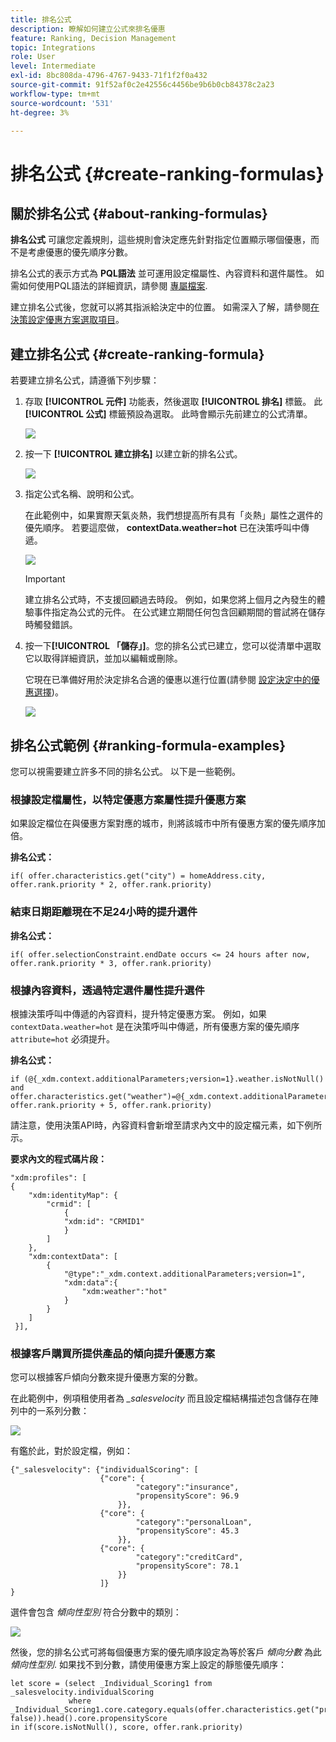 ```yaml
---
title: 排名公式
description: 瞭解如何建立公式來排名優惠
feature: Ranking, Decision Management
topic: Integrations
role: User
level: Intermediate
exl-id: 8bc808da-4796-4767-9433-71f1f2f0a432
source-git-commit: 91f52af0c2e42556c4456be9b6b0cb84378c2a23
workflow-type: tm+mt
source-wordcount: '531'
ht-degree: 3%

---
```


# 排名公式 {#create-ranking-formulas}

## 關於排名公式 {#about-ranking-formulas}

**排名公式** 可讓您定義規則，這些規則會決定應先針對指定位置顯示哪個優惠，而不是考慮優惠的優先順序分數。

排名公式的表示方式為 **PQL語法** 並可運用設定檔屬性、內容資料和選件屬性。 如需如何使用PQL語法的詳細資訊，請參閱 [專屬檔案](https://experienceleague.adobe.com/docs/experience-platform/segmentation/pql/overview.html?lang=zh-Hant).

建立排名公式後，您就可以將其指派給決定中的位置。 如需深入了解，請參閱[在決策設定優惠方案選取項目](../offer-activities/configure-offer-selection.md)。

## 建立排名公式 {#create-ranking-formula}

若要建立排名公式，請遵循下列步驟：

1. 存取 **[!UICONTROL 元件]** 功能表，然後選取 **[!UICONTROL 排名]** 標籤。 此 **[!UICONTROL 公式]** 標籤預設為選取。 此時會顯示先前建立的公式清單。

   ![](../assets/rankings-list.png)

1. 按一下 **[!UICONTROL 建立排名]** 以建立新的排名公式。

   ![](../assets/ranking-create-formula.png)

1. 指定公式名稱、說明和公式。

   在此範例中，如果實際天氣炎熱，我們想提高所有具有「炎熱」屬性之選件的優先順序。 若要這麼做， **contextData.weather=hot** 已在決策呼叫中傳遞。

   ![](../assets/ranking-syntax.png)

   >[!IMPORTANT]
   >
   >建立排名公式時，不支援回顧過去時段。 例如，如果您將上個月之內發生的體驗事件指定為公式的元件。 在公式建立期間任何包含回顧期間的嘗試將在儲存時觸發錯誤。

1. 按一下&#x200B;**[!UICONTROL 「儲存」]**。您的排名公式已建立，您可以從清單中選取它以取得詳細資訊，並加以編輯或刪除。

   它現在已準備好用於決定排名合適的優惠以進行位置(請參閱 [設定決定中的優惠選擇](../offer-activities/configure-offer-selection.md))。

   ![](../assets/ranking-formula-created.png)

## 排名公式範例 {#ranking-formula-examples}

您可以視需要建立許多不同的排名公式。 以下是一些範例。

<!--
Boost by offer ID

Boost the priority of an offer with the offer ID *xcore:personalized-offer:13d213cd4cb328ec* by 5.

**Ranking formula:**

```
if( offer._id = "xcore:personalized-offer:13d213cd4cb328ec", offer.rank.priority + 5, offer.rank.priority)
```

Change the offer priority based on a certain profile attribute

Set the offer priority to 30 for offer *xcore:personalized-offer:13d213cd4cb328ec* if the user lives in the city of Bondi.

**Ranking formula:**

```
if( offer._id = "xcore:personalized-offer:13d213cd4cb328ec" and homeAddress.city.equals("Bondi", false), 30, offer.rank.priority)
```

Boost multiple offers by offer ID based on the presence of a profile's audience membership

Boost the priority of offers based on whether the user is a member of a priority audience, which is configured as an attribute in the offer.

**Ranking formula:**

```
if( segmentMembership.get("ups").get(offer.characteristics.get("prioritySegmentId")).status in (["realized","existing"]), offer.rank.priority + 10, offer.rank.priority)
```
-->

### 根據設定檔屬性，以特定優惠方案屬性提升優惠方案

如果設定檔位在與優惠方案對應的城市，則將該城市中所有優惠方案的優先順序加倍。

**排名公式：**

```
if( offer.characteristics.get("city") = homeAddress.city, offer.rank.priority * 2, offer.rank.priority)
```

### 結束日期距離現在不足24小時的提升選件

**排名公式：**

```
if( offer.selectionConstraint.endDate occurs <= 24 hours after now, offer.rank.priority * 3, offer.rank.priority)
```

### 根據內容資料，透過特定選件屬性提升選件

根據決策呼叫中傳遞的內容資料，提升特定優惠方案。 例如，如果 `contextData.weather=hot` 是在決策呼叫中傳遞，所有優惠方案的優先順序 `attribute=hot` 必須提升。

**排名公式：**

```
if (@{_xdm.context.additionalParameters;version=1}.weather.isNotNull()
and offer.characteristics.get("weather")=@{_xdm.context.additionalParameters;version=1}.weather, offer.rank.priority + 5, offer.rank.priority)
```

請注意，使用決策API時，內容資料會新增至請求內文中的設定檔元素，如下例所示。

**要求內文的程式碼片段：**

```
"xdm:profiles": [
{
    "xdm:identityMap": {
        "crmid": [
            {
            "xdm:id": "CRMID1"
            }
        ]
    },
    "xdm:contextData": [
        {
            "@type":"_xdm.context.additionalParameters;version=1",
            "xdm:data":{
                "xdm:weather":"hot"
            }
        }
    ]
 }],
```

### 根據客戶購買所提供產品的傾向提升優惠方案

您可以根據客戶傾向分數來提升優惠方案的分數。

在此範例中，例項租使用者為 *_salesvelocity* 而且設定檔結構描述包含儲存在陣列中的一系列分數：

![](../assets/ranking-example-schema.png)

有鑑於此，對於設定檔，例如：

```
{"_salesvelocity": {"individualScoring": [
                    {"core": {
                            "category":"insurance",
                            "propensityScore": 96.9
                        }},
                    {"core": {
                            "category":"personalLoan",
                            "propensityScore": 45.3
                        }},
                    {"core": {
                            "category":"creditCard",
                            "propensityScore": 78.1
                        }}
                    ]}
}
```

選件會包含 *傾向性型別* 符合分數中的類別：

![](../assets/ranking-example-propensityType.png)

然後，您的排名公式可將每個優惠方案的優先順序設定為等於客戶 *傾向分數* 為此 *傾向性型別*. 如果找不到分數，請使用優惠方案上設定的靜態優先順序：

```
let score = (select _Individual_Scoring1 from _salesvelocity.individualScoring
             where _Individual_Scoring1.core.category.equals(offer.characteristics.get("propensityType"), false)).head().core.propensityScore
in if(score.isNotNull(), score, offer.rank.priority)
```
